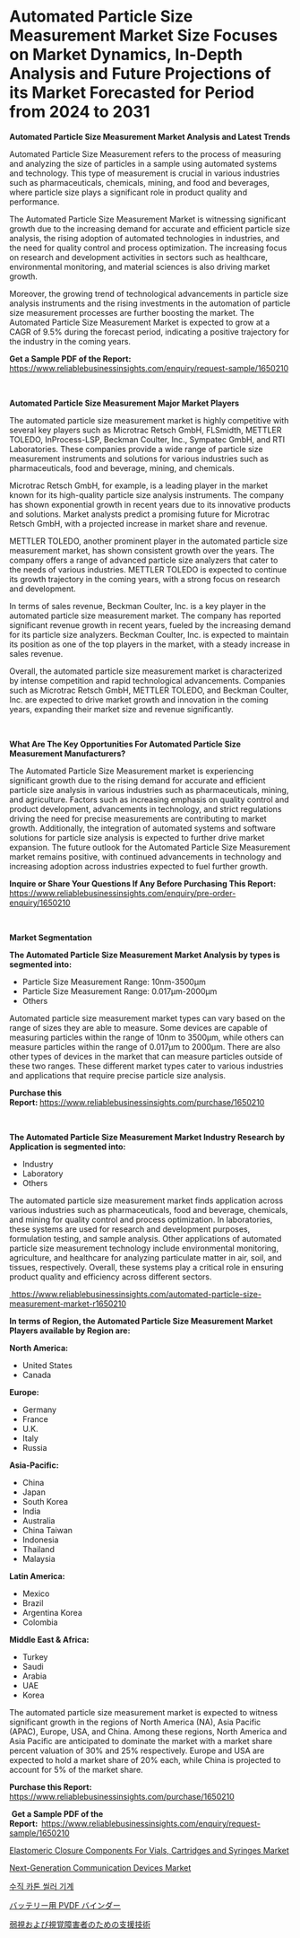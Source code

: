 <p><h1>Automated Particle Size Measurement Market Size Focuses on Market Dynamics, In-Depth Analysis and Future Projections of its Market Forecasted for Period from 2024 to 2031</h1></p><p><strong>Automated Particle Size Measurement Market Analysis and Latest Trends</strong></p>
<p><p>Automated Particle Size Measurement refers to the process of measuring and analyzing the size of particles in a sample using automated systems and technology. This type of measurement is crucial in various industries such as pharmaceuticals, chemicals, mining, and food and beverages, where particle size plays a significant role in product quality and performance.</p><p>The Automated Particle Size Measurement Market is witnessing significant growth due to the increasing demand for accurate and efficient particle size analysis, the rising adoption of automated technologies in industries, and the need for quality control and process optimization. The increasing focus on research and development activities in sectors such as healthcare, environmental monitoring, and material sciences is also driving market growth.</p><p>Moreover, the growing trend of technological advancements in particle size analysis instruments and the rising investments in the automation of particle size measurement processes are further boosting the market. The Automated Particle Size Measurement Market is expected to grow at a CAGR of 9.5% during the forecast period, indicating a positive trajectory for the industry in the coming years.</p></p>
<p><strong>Get a Sample PDF of the Report:&nbsp;</strong> <a href="https://www.reliablebusinessinsights.com/enquiry/request-sample/1650210">https://www.reliablebusinessinsights.com/enquiry/request-sample/1650210</a></p>
<p>&nbsp;</p>
<p><strong>Automated Particle Size Measurement Major Market Players</strong></p>
<p><p>The automated particle size measurement market is highly competitive with several key players such as Microtrac Retsch GmbH, FLSmidth, METTLER TOLEDO, InProcess-LSP, Beckman Coulter, Inc., Sympatec GmbH, and RTI Laboratories. These companies provide a wide range of particle size measurement instruments and solutions for various industries such as pharmaceuticals, food and beverage, mining, and chemicals.</p><p>Microtrac Retsch GmbH, for example, is a leading player in the market known for its high-quality particle size analysis instruments. The company has shown exponential growth in recent years due to its innovative products and solutions. Market analysts predict a promising future for Microtrac Retsch GmbH, with a projected increase in market share and revenue.</p><p>METTLER TOLEDO, another prominent player in the automated particle size measurement market, has shown consistent growth over the years. The company offers a range of advanced particle size analyzers that cater to the needs of various industries. METTLER TOLEDO is expected to continue its growth trajectory in the coming years, with a strong focus on research and development.</p><p>In terms of sales revenue, Beckman Coulter, Inc. is a key player in the automated particle size measurement market. The company has reported significant revenue growth in recent years, fueled by the increasing demand for its particle size analyzers. Beckman Coulter, Inc. is expected to maintain its position as one of the top players in the market, with a steady increase in sales revenue.</p><p>Overall, the automated particle size measurement market is characterized by intense competition and rapid technological advancements. Companies such as Microtrac Retsch GmbH, METTLER TOLEDO, and Beckman Coulter, Inc. are expected to drive market growth and innovation in the coming years, expanding their market size and revenue significantly.</p></p>
<p>&nbsp;</p>
<p><strong>What Are The Key Opportunities For Automated Particle Size Measurement Manufacturers?</strong></p>
<p><p>The Automated Particle Size Measurement market is experiencing significant growth due to the rising demand for accurate and efficient particle size analysis in various industries such as pharmaceuticals, mining, and agriculture. Factors such as increasing emphasis on quality control and product development, advancements in technology, and strict regulations driving the need for precise measurements are contributing to market growth. Additionally, the integration of automated systems and software solutions for particle size analysis is expected to further drive market expansion. The future outlook for the Automated Particle Size Measurement market remains positive, with continued advancements in technology and increasing adoption across industries expected to fuel further growth.</p></p>
<p><strong>Inquire or Share Your Questions If Any Before Purchasing This Report:</strong> <a href="https://www.reliablebusinessinsights.com/enquiry/pre-order-enquiry/1650210">https://www.reliablebusinessinsights.com/enquiry/pre-order-enquiry/1650210</a></p>
<p>&nbsp;</p>
<p><strong>Market Segmentation</strong></p>
<p><strong>The Automated Particle Size Measurement Market Analysis by types is segmented into:</strong></p>
<p><ul><li>Particle Size Measurement Range: 10nm-3500μm</li><li>Particle Size Measurement Range: 0.017μm-2000μm</li><li>Others</li></ul></p>
<p><p>Automated particle size measurement market types can vary based on the range of sizes they are able to measure. Some devices are capable of measuring particles within the range of 10nm to 3500μm, while others can measure particles within the range of 0.017μm to 2000μm. There are also other types of devices in the market that can measure particles outside of these two ranges. These different market types cater to various industries and applications that require precise particle size analysis.</p></p>
<p><strong>Purchase this Report:&nbsp;</strong><a href="https://www.reliablebusinessinsights.com/purchase/1650210">https://www.reliablebusinessinsights.com/purchase/1650210</a></p>
<p>&nbsp;</p>
<p><strong>The Automated Particle Size Measurement Market Industry Research by Application is segmented into:</strong></p>
<p><ul><li>Industry</li><li>Laboratory</li><li>Others</li></ul></p>
<p><p>The automated particle size measurement market finds application across various industries such as pharmaceuticals, food and beverage, chemicals, and mining for quality control and process optimization. In laboratories, these systems are used for research and development purposes, formulation testing, and sample analysis. Other applications of automated particle size measurement technology include environmental monitoring, agriculture, and healthcare for analyzing particulate matter in air, soil, and tissues, respectively. Overall, these systems play a critical role in ensuring product quality and efficiency across different sectors.</p></p>
<p><a href="https://www.reliablebusinessinsights.com/automated-particle-size-measurement-market-r1650210">&nbsp;https://www.reliablebusinessinsights.com/automated-particle-size-measurement-market-r1650210</a></p>
<p><strong>In terms of Region, the Automated Particle Size Measurement Market Players available by Region are:</strong></p>
<p>
    <p> <strong> North America: </strong>
        <ul>
            <li>United States</li>
            <li>Canada</li>
        </ul>
        </p> 
    <p> <strong> Europe: </strong>
        <ul>
            <li>Germany</li>
            <li>France</li>
            <li>U.K.</li>
            <li>Italy</li>
            <li>Russia</li>
        </ul>
        </p> 
    <p> <strong> Asia-Pacific: </strong>
        <ul>
            <li>China</li>
            <li>Japan</li>
            <li>South Korea</li>
            <li>India</li>
            <li>Australia</li>
            <li>China Taiwan</li>
            <li>Indonesia</li>
            <li>Thailand</li>
            <li>Malaysia</li>
        </ul>
        </p> 
    <p> <strong> Latin America: </strong>
        <ul>
            <li>Mexico</li>
            <li>Brazil</li>
            <li>Argentina Korea</li>
            <li>Colombia</li>
        </ul>
        </p> 
    <p> <strong> Middle East & Africa: </strong>
        <ul>
            <li>Turkey</li>
            <li>Saudi</li>
            <li>Arabia</li>
            <li>UAE</li>
            <li>Korea</li>
        </ul>
    </p>
    </p>
<p><p>The automated particle size measurement market is expected to witness significant growth in the regions of North America (NA), Asia Pacific (APAC), Europe, USA, and China. Among these regions, North America and Asia Pacific are anticipated to dominate the market with a market share percent valuation of 30% and 25% respectively. Europe and USA are expected to hold a market share of 20% each, while China is projected to account for 5% of the market share.</p></p>
<p><strong>Purchase this Report: </strong><a href="https://www.reliablebusinessinsights.com/purchase/1650210">https://www.reliablebusinessinsights.com/purchase/1650210</a></p>
<p>&nbsp;<strong>Get a Sample PDF of the Report:&nbsp;&nbsp;</strong><a href="https://www.reliablebusinessinsights.com/enquiry/request-sample/1650210">https://www.reliablebusinessinsights.com/enquiry/request-sample/1650210</a></p>
<p><strong></strong></p>
<p><p><a href="https://github.com/rahu1506/Market-Research-Report-List-4/blob/main/elastomeric-closure-components-for-vials-cartridges-and-syringes-market.md">Elastomeric Closure Components For Vials, Cartridges and Syringes Market</a></p><p><a href="https://github.com/juniordelafrance/Market-Research-Report-List-3/blob/main/next-generation-communication-devices-market.md">Next-Generation Communication Devices Market</a></p><p><a href="https://github.com/KoleLedner/Market-Research-Report-List-1/blob/main/904761085779.md">수직 카톤 씰러 기계</a></p><p><a href="https://github.com/BoydYundt1/Market-Research-Report-List-1/blob/main/778123894070.md">バッテリー用 PVDF バインダー</a></p><p><a href="https://github.com/dathomson6534/Market-Research-Report-List-1/blob/main/559258294069.md">弱視および視覚障害者のための支援技術</a></p></p>